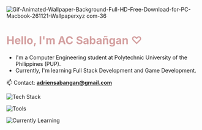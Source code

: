 ![Gif-Animated-Wallpaper-Background-Full-HD-Free-Download-for-PC-Macbook-261121-Wallpaperxyz com-36](https://github.com/user-attachments/assets/3cad8497-ec2e-49ae-8ce1-9a8b1258084d)

<h1 style="color: #d4a0a0">Hello, I'm AC Sabañgan ♡</h1>
<ul>
  <li>
    I'm a Computer Engineering student at Polytechnic University of the
    Philippines (PUP).
  </li>
  <li>Currently, I'm learning Full Stack Development and Game Development.</li>
</ul>

📫 Contact: **adriensabangan@gmail.com**

![Tech Stack](https://skillicons.dev/icons?i=html,css,js,python)

![Tools](https://skillicons.dev/icons?i=figma,vscode)

![Currently Learning](https://skillicons.dev/icons?i=typescript,react,nodejs,flutter)
